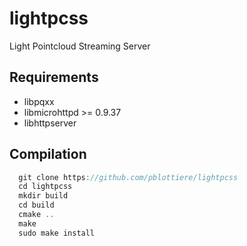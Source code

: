 # lightpcss
Light Pointcloud Streaming Server

## Requirements

* libpqxx
* libmicrohttpd >= 0.9.37
* libhttpserver

## Compilation

```c++
  git clone https://github.com/pblottiere/lightpcss
  cd lightpcss
  mkdir build
  cd build
  cmake ..
  make
  sudo make install
```
